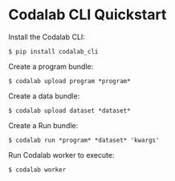 # Codalab CLI Quickstart

Install the Codalab CLI:
```
$ pip install codalab_cli
```

Create a program bundle:
```
$ codalab upload program *program*
```

Create a data bundle:
```
$ codalab upload dataset *dataset*
```

Create a Run bundle:
```
$ codalab run *program* *dataset* 'kwargs'
```

Run Codalab worker to execute:
```
$ codalab worker
```
